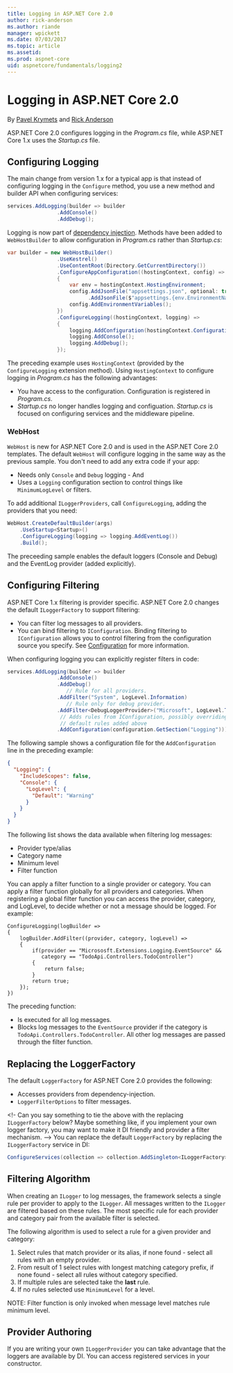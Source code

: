 ```yaml
---
title: Logging in ASP.NET Core 2.0
author: rick-anderson
ms.author: riande
manager: wpickett
ms.date: 07/03/2017
ms.topic: article
ms.assetid: 
ms.prod: aspnet-core
uid: aspnetcore/fundamentals/logging2
---
```


# Logging in ASP.NET Core 2.0

By [Pavel Krymets](https://github.com/pakrym) and [Rick Anderson](https://twitter.com/RickAndMSFT)

ASP.NET Core 2.0 configures logging in the *Program.cs* file, while ASP.NET Core 1.x uses the *Startup.cs* file.

## Configuring Logging

The main change from version 1.x for a typical app is that instead of configuring logging in the `Configure` method, you use a new method and builder API when configuring services:

```csharp
services.AddLogging(builder => builder
                .AddConsole()
                .AddDebug();
```
Logging is now part of [dependency injection](xref:fundamentals/dependency-injection). Methods have been added to `WebHostBuilder` to allow configuration in *Program.cs* rather than *Startup.cs*:

<!-- Provide me with the working Program.cs and Startup.cs and I'll add them to GitHub and import the snippet. I'd prefer to import the entire Program.cs file
-->
```csharp
var builder = new WebHostBuilder()
                .UseKestrel()
                .UseContentRoot(Directory.GetCurrentDirectory())
                .ConfigureAppConfiguration((hostingContext, config) =>
                {
                    var env = hostingContext.HostingEnvironment;
                    config.AddJsonFile("appsettings.json", optional: true, reloadOnChange: true)
                          .AddJsonFile($"appsettings.{env.EnvironmentName}.json", optional: true, reloadOnChange: true);
                    config.AddEnvironmentVariables();
                })
                .ConfigureLogging((hostingContext, logging) =>
                {
                    logging.AddConfiguration(hostingContext.Configuration.GetSection("Logging"));
                    logging.AddConsole();
                    logging.AddDebug();
                });
```

The preceding example uses `HostingContext` (provided by the `ConfigureLogging` extension method). Using `HostingContext` to configure logging in *Program.cs* has the following advantages:

* You have access to the configuration. Configuration is registered in *Program.cs*.
* *Startup.cs* no longer handles logging and configuation. *Startup.cs* is focused on configuring services and the middleware pipeline.

### WebHost

<!-- what does opinionated  mean?  ESL and machine translation won't be able to process that -->

`WebHost` is new for ASP.NET Core 2.0 and is used in the ASP.NET Core 2.0 templates. The default `WebHost` will configure logging in the same way as the previous sample. You don't need to add any extra code if your app:

* Needs only `Console` and `Debug` logging - And
* Uses a `Logging` configuration section to control things like `MinimumLogLevel` or filters.

To add additional `ILoggerProviders`, call `ConfigureLogging`, adding the providers that you need:

```csharp
WebHost.CreateDefaultBuilder(args)
    .UseStartup<Startup>()
    .ConfigureLogging(logging => logging.AddEventLog())
    .Build();
```
The preceeding sample enables the default loggers (Console and Debug) and the EventLog provider (added explicitly).

## Configuring Filtering

ASP.NET Core 1.x filtering is provider specific. ASP.NET Core 2.0 changes the default `ILoggerFactory` to support filtering:

* You can filter log messages to all providers.
* You can bind filtering to `IConfiguration`. Binding filtering to `IConfiguration` allows you to control filtering from the configuration source you specify. See [Configuration](xref:fundamentals/configuration) for more information.

When configuring logging you can explicitly register filters in code:

```csharp
services.AddLogging(builder => builder
                .AddConsole()
                .AddDebug()
                   // Rule for all providers.
                .AddFilter("System", LogLevel.Information) 
                   // Rule only for debug provider.
                .AddFilter<DebugLoggerProvider>("Microsoft", LogLevel.Trace) 
                 // Adds rules from IConfiguration, possibly overriding  
                 // default rules added above
                .AddConfiguration(configuration.GetSection("Logging"))); 
```

The following sample shows a configuration file for the `AddConfiguration` line in the preceding example:

```json
{
  "Logging": {
    "IncludeScopes": false,
    "Console": {
      "LogLevel": {
        "Default": "Warning"
      }
    }
  }
}
```

The following list shows the data available when filtering log messages:
- Provider type/alias
- Category name
- Minimum level
- Filter function

You can apply a filter function to a single provider or category.  You can apply a filter function globally for all providers and categories. When registering a global filter function you can access the provider, category, and LogLevel, to decide whether or not a message should be logged. For example:

```
ConfigureLogging(logBuilder =>
{
    logBuilder.AddFilter((provider, category, logLevel) =>
    {
        if(provider == "Micrososft.Extensions.Logging.EventSource" && 
           category == "TodoApi.Controllers.TodoController")
        {
            return false;
        }
        return true;
    });
})
```
The preceding function:

* Is executed for all log messages.
* Blocks log messages to the `EventSource` provider if the category is `TodoApi.Controllers.TodoController`. All other log messages are passed through the filter function.

## Replacing the LoggerFactory

The default `LoggerFactory` for ASP.NET Core 2.0 provides the following:

* Accesses providers from dependency-injection.
* `LoggerFilterOptions` to filter messages.

<!- Can you say something to tie the above with the replacing `ILoggerFactory`  below?
Maybe something like, if you implement your own logger factory, you may want to make it DI friendly and provider a filter mechanism.  -->
You can replace the default `LoggerFactory` by replacing the `ILoggerFactory` service in DI:

```csharp
ConfigureServices(collection => collection.AddSingleton<ILoggerFactory>(myFactory))
```

## Filtering Algorithm

When creating an `ILogger` to log messages, the framework selects a single rule per provider to apply to the `ILogger`. All messages written to the `ILogger` are filtered based on these rules. The most specific rule for each provider and category pair from the available filter is selected. 

The following algorithm is used to select a rule for a given provider and category:

1. Select rules that match provider or its alias, if none found - select all rules with an empty provider.
1. From result of 1 select rules with longest matching category prefix, if none found - select all rules without category specified.
1. If multiple rules are selected take the **last** rule.
1. If no rules selected use `MinimumLevel` for a level.

NOTE: Filter function is only invoked when message level matches rule minimum level.

## Provider Authoring

If you are writing your own `ILoggerProvider` you can take advantage that the loggers are  available by DI. You can access registered services in your constructor.
